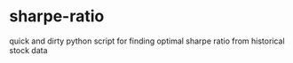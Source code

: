 sharpe-ratio
============

quick and dirty python script for finding optimal sharpe ratio from historical stock data